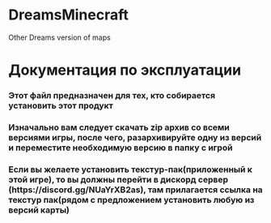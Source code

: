 # DreamsMinecraft
Other Dreams version of maps 
<h1>Документация по эксплуатации</h1>
<h3>Этот файл предназначен для тех, кто собирается установить этот продукт</h3>
<h3>Изначально вам следует скачать zip архив со всеми версиями игры, после чего, разархивируйте одну из версий и переместите необходимую версию в папку с игрой</h3>
<h3>Если вы желаете установить текстур-пак(приложенный к этой игре), то вы должны перейти в <span style={{color:'blue'}>дискорд</span> сервер (https://discord.gg/NUaYrXB2as), там прилагается ссылка на текстур пак(рядом с предложением установить любую из версий карты)</h3>
